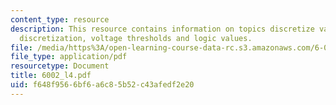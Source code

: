```yaml
---
content_type: resource
description: This resource contains information on topics discretize value, value
  discretization, voltage thresholds and logic values.
file: /media/https%3A/open-learning-course-data-rc.s3.amazonaws.com/6-002-circuits-and-electronics-spring-2007/f648f9566bf6a6c85b52c43afedf2e20_6002_l4.pdf
file_type: application/pdf
resourcetype: Document
title: 6002_l4.pdf
uid: f648f956-6bf6-a6c8-5b52-c43afedf2e20
---
```

